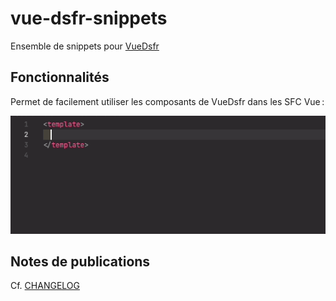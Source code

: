 # vue-dsfr-snippets

Ensemble de snippets pour [VueDsfr](https://github.com/dnum-mi/vue-dsfr)

## Fonctionnalités

Permet de facilement utiliser les composants de VueDsfr dans les SFC Vue :

![DsrfInputGroup](images/dsfr-input-anim.gif)

## Notes de publications

Cf. [CHANGELOG](./CHANGELOG.md)
